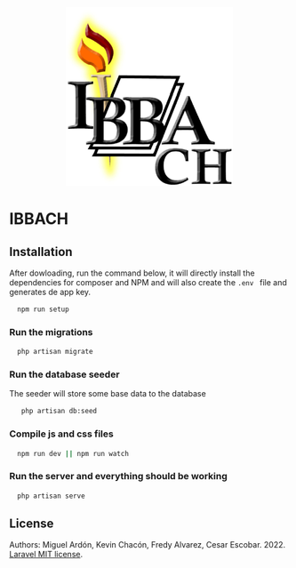 <p align="center"><img src="https://raw.githubusercontent.com/Miguel1126/IBBACH/main/resources/js/vue/assets/logo.jpg" width="300"></p>

# IBBACH

## Installation

After dowloading, run the command below, it will directly install the dependencies for composer and NPM and will also create the `.env ` file and generates de app key.   

```bash
  npm run setup
```

### Run the migrations

```bash
  php artisan migrate
```

### Run the database seeder

The seeder will store some base data to the database

```bash
   php artisan db:seed 
```

### Compile js and css files

```bash
  npm run dev || npm run watch
```

### Run the server and everything should be working

```bash
  php artisan serve
```

## License
Authors: Miguel Ardón, Kevin Chacón, Fredy Alvarez, Cesar Escobar. 2022.
[Laravel MIT license](https://opensource.org/licenses/MIT).
